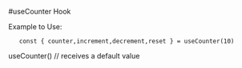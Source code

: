 #useCounter Hook

Example to Use:

```
   const { counter,increment,decrement,reset } = useCounter(10)

```

useCounter() // receives a default value

